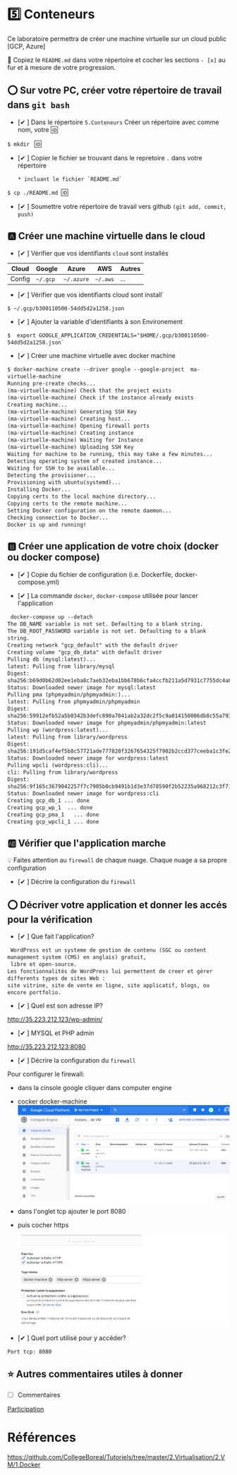 # :five: Conteneurs

Ce laboratoire permettra de créer une machine virtuelle sur un cloud public [GCP, Azure]

:closed_book: Copiez le `README.md` dans votre répertoire et cocher les sections `- [x]` au fur et à mesure de votre progression.

## :o: Sur votre PC, créer votre répertoire de travail dans `git bash`

-  [✔ ] Dans le répertoire `5.Conteneurs` Créer un répertoire avec comme nom, votre :id:

`$ mkdir ` :id:

- [✔ ] Copier le fichier se trouvant dans le repretoire `.` dans votre répertoire

      * incluant le fichier `README.md` 


`$ cp ./README.md `:id:` `

- [✔ ] Soumettre votre répertoire de travail vers github `(git add, commit, push)` 

## :a: Créer une machine virtuelle dans le cloud

- [✔ ] Vérifier que vos identifiants `cloud` sont installés

| Cloud  |  Google  | Azure       | AWS      |  Autres |
|--------|----------|-------------|----------|---------|
| Config | `~/.gcp` | `~/.azure`  | `~/.aws` |  ...    |

- [✔ ] Vérifier que vos identifiants cloud sont install`
```
$ ~/.gcp/b300110500-54dd5d2a1258.json
```
- [✔ ] Ajouter la variable d'identifiants à son Environement
```
$  export GOOGLE_APPLICATION_CREDENTIALS="$HOME/.gcp/b300110500-54dd5d2a1258.json`
```
- [✔ ] Créer une machine virtuelle avec docker machine
```
$ docker-machine create --driver google --google-project  ma-virtuelle-machine
Running pre-create checks...
(ma-virtuelle-machine) Check that the project exists
(ma-virtuelle-machine) Check if the instance already exists
Creating machine...
(ma-virtuelle-machine) Generating SSH Key
(ma-virtuelle-machine) Creating host...
(ma-virtuelle-machine) Opening firewall ports
(ma-virtuelle-machine) Creating instance
(ma-virtuelle-machine) Waiting for Instance
(ma-virtuelle-machine) Uploading SSH Key
Waiting for machine to be running, this may take a few minutes...
Detecting operating system of created instance...
Waiting for SSH to be available...
Detecting the provisioner...
Provisioning with ubuntu(systemd)...
Installing Docker...
Copying certs to the local machine directory...
Copying certs to the remote machine...
Setting Docker configuration on the remote daemon...
Checking connection to Docker...
Docker is up and running!

```

## :b: Créer une application de votre choix (docker ou docker compose)

- [✔ ] Copie du fichier de configuration (i.e. Dockerfile, docker-compose.yml)

- [✔ ] La commande `docker`, `docker-compose` utilisée pour lancer l'application

```
 docker-compose up --detach
The DB_NAME variable is not set. Defaulting to a blank string.
The DB_ROOT_PASSWORD variable is not set. Defaulting to a blank string.
Creating network "gcp_default" with the default driver
Creating volume "gcp_db_data" with default driver
Pulling db (mysql:latest)...
latest: Pulling from library/mysql
Digest: sha256:b69d0b62d02ee1eba8c7aeb32eba1bb678b6cfa4ccfb211a5d7931c7755dc4a8
Status: Downloaded newer image for mysql:latest
Pulling pma (phpmyadmin/phpmyadmin:)...
latest: Pulling from phpmyadmin/phpmyadmin
Digest: sha256:59912efb52a5b0342b3defc890a7041ab2a32dc2f5c9a014150006db8c55a793
Status: Downloaded newer image for phpmyadmin/phpmyadmin:latest
Pulling wp (wordpress:latest)...
latest: Pulling from library/wordpress
Digest: sha256:191d5caf4ef5b8c57721ade777820f3267654325f7902b2ccd377ceeba1c3fe2
Status: Downloaded newer image for wordpress:latest
Pulling wpcli (wordpress:cli)...
cli: Pulling from library/wordpress
Digest: sha256:9f165c3679042257f7c7905b0cb9491b1d3e37d78590f2b52235a968212c3f71
Status: Downloaded newer image for wordpress:cli
Creating gcp_db_1 ... done
Creating gcp_wp_1  ... done
Creating gcp_pma_1   ... done
Creating gcp_wpcli_1 ... done
```
## :ab: Vérifier que l'application marche
:bulb: Faites attention au `firewall` de chaque nuage. Chaque nuage a sa propre configuration

- [✔ ] Décrire la configuration du `firewall`

## :o: Décriver votre application et donner les accés pour la vérification 

- [✔ ] Que fait l'application?
```
 WordPress est un systeme de gestion de contenu (SGC ou content management system (CMS) en anglais) gratuit,
 libre et open-source. 
Les fonctionnalités de WordPress lui permettent de creer et gérer differents types de sites Web : 
site vitrine, site de vente en ligne, site applicatif, blogs, ou encore portfolio.
```
- [✔ ] Quel est son adresse IP?

http://35.223.212.123/wp-admin/

- [✔ ] MYSQL et PHP  admin

 http://35.223.212.123:8080
 
- [✔ ] Décrire la configuration du `firewall` 

Pour configurer le firewall:
- dans la cinsole google cliquer dans computer engine 

- cocker docker-machine
![image](fire1.PNG)

- dans l'onglet tcp ajouter le port 8080
- puis cocher https

  ![image](fire2.PNG)
- [✔ ] Quel port utilisé pour y accéder?
````
Port tcp: 8080
````
                    
## :star: Autres commentaires utiles à donner

- [ ] Commentaires

[Participation](Participation.md)

# Références

https://github.com/CollegeBoreal/Tutoriels/tree/master/2.Virtualisation/2.VM/1.Docker
